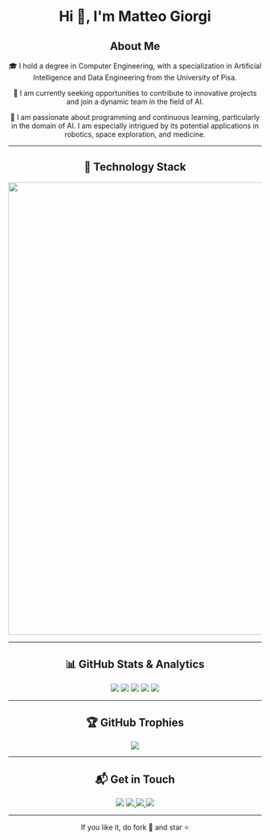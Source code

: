 <h1 align="center">Hi 👋, I'm Matteo Giorgi</h1>

<h2 align="center">About Me</h2>

<p align="center">🎓 I hold a degree in Computer Engineering, with a specialization in Artificial Intelligence and Data Engineering from the University of Pisa.</p>
<p align="center">🔭 I am currently seeking opportunities to contribute to innovative projects and join a dynamic team in the field of AI.</p>
<p align="center">🤖 I am passionate about programming and continuous learning, particularly in the domain of AI. I am especially intrigued by its potential applications in robotics, space exploration, and medicine.</p>


---

<h2 align="center">🚀 Technology Stack</h2>

<p align="center">
    <img src="https://skillicons.dev/icons?i=c,cpp,java,maven,python,js,html,css,php,mysql,mongodb,docker,kubernetes,rabbitmq,grafana,matlab,latex,bash,vim,vscode,linux,apple,git" width="900"/>
</p>

---

<h2 align="center">📊 GitHub Stats & Analytics</h2>

<p align="center">
    <img src="http://github-profile-summary-cards.vercel.app/api/cards/stats?username=mgiorgi13&theme=transparent"/>
    <img src="http://github-profile-summary-cards.vercel.app/api/cards/productive-time?username=mgiorgi13&theme=transparent&utcOffset=8"/>
    <img src="https://github-profile-summary-cards.vercel.app/api/cards/repos-per-language?username=mgiorgi13&theme=transparent&hide_border=true"/>
    <img src="https://github-profile-summary-cards.vercel.app/api/cards/most-commit-language?username=mgiorgi13&theme=transparent&hide_border=true"/>
    <img src="https://github-profile-summary-cards.vercel.app/api/cards/profile-details?username=mgiorgi13&theme=transparent&hide_border=true"/>
</p>

---

<h2 align="center">🏆 GitHub Trophies</h2>

<p align="center">
    <img src="https://github-profile-trophy.vercel.app/?username=mgiorgi13&theme=github&no-frame=true&margin-w=15&column=7" />
</p>

---

<h2 align="center">📬 Get in Touch</h2>

<div align="center">
    <img src="https://komarev.com/ghpvc/?username=mgiorgi13&color=blue"/>
    <a href="https://github.com/mgiorgi13">
        <img src="https://img.shields.io/github/followers/mgiorgi13?label=Follow%20Me&style=social"/>
    </a>
    <a href="https://www.linkedin.com/in/matteo-giorgi-484a2b241/">
        <img src="https://img.shields.io/badge/LinkedIn-Connect-blue?style=flat-square&logo=linkedin"/>
    </a>
    <a href="mailto:matteogiorgi196ATgmail.com">
        <img src="https://img.shields.io/badge/Email-Contact-red?style=flat-square&logo=gmail"/>
    </a>
</div>

---

<p align="center">If you like it, do fork 🍴 and star ⭐</p>
